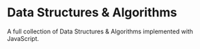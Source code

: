 # Data Structures & Algorithms
A full collection of Data Structures & Algorithms implemented with JavaScript.
